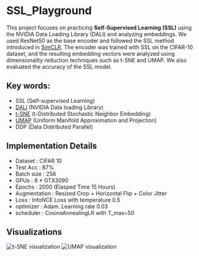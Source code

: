 # SSL_Playground

This project focuses on practicing **Self-Supervised Learning (SSL)** using the NVIDIA Data Loading Library (DALI) and analyzing embeddings. We used ResNet50 as the base encoder and followed the SSL method introduced in [SimCLR](https://arxiv.org/pdf/2002.05709). The encoder was trained with SSL on the CIFAR-10 dataset, and the resulting embedding vectors were analyzed using dimensionality reduction techniques such as t-SNE and UMAP. We also evaluated the accuracy of the SSL model.


## Key words:   
* SSL (Self-supervised Learning)
* [DALI](https://docs.nvidia.com/deeplearning/dali/user-guide/docs/index.html) (NVIDIA Data loading Library)
* [t-SNE](https://scikit-learn.org/stable/modules/generated/sklearn.manifold.TSNE) (t-Distributed Stochastic Neighbor Embedding)
* [UMAP](https://umap-learn.readthedocs.io/en/latest/) (Uniform Manifold Approximation and Projection)
* DDP (Data Distributed Parallel)


## Implementation Details
* Dataset : CIFAR 10
* Test Acc : 87% 
* Batch size : 256
* GPUs : 8 * GTX3090
* Epochs : 2000 (Elasped Time 15 Hours)
* Augmentation : Resized Crop + Horizontal Flip + Color Jitter 
* Loss : InfoNCE Loss with temperature 0.5
* optimizer : Adam. Learning rate 0.03
* scheduler : CosineAnnealingLR with T_max=50


## Visualizations

<img src = "./tsne_more_aug.png" title="t-SNE visualization">
<img src = "./umap_more_aug.png" title="UMAP visualization">